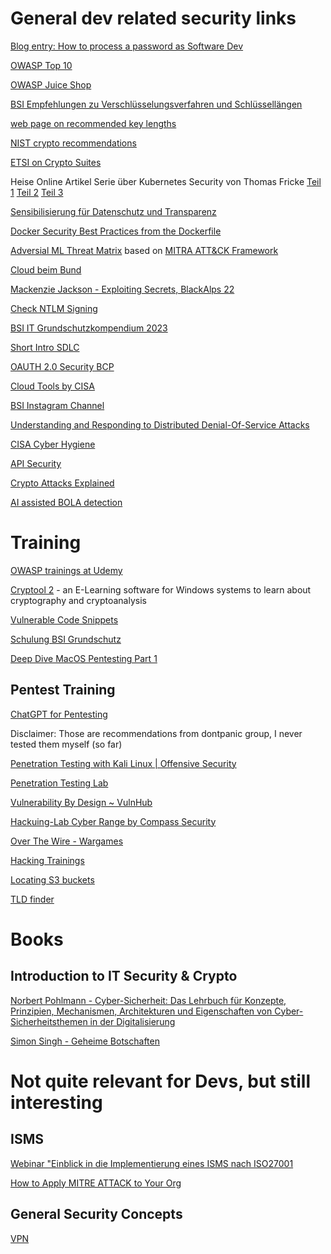 # General dev related security links

[Blog entry: How to process a password as Software Dev](https://dev.to/nathilia_pierce/how-to-process-passwords-as-a-software-developer-3dkh)

[OWASP Top 10](https://owasp.org/www-project-top-ten/)

[OWASP Juice Shop](https://owasp.org/www-project-juice-shop/)

[BSI Empfehlungen zu Verschlüsselungsverfahren und Schlüssellängen](https://www.bsi.bund.de/DE/Themen/Unternehmen-und-Organisationen/Standards-und-Zertifizierung/Technische-Richtlinien/TR-nach-Thema-sortiert/tr02102/tr02102_node.html)

[web page on recommended key lengths](https://www.keylength.com/)

[NIST crypto recommendations](https://csrc.nist.gov/publications/detail/sp/800-175b/final)

[ETSI on Crypto Suites](https://www.etsi.org/deliver/etsi_ts/119300_119399/119312/01.01.01_60/ts_119312v010101p.pdf)

Heise Online Artikel Serie über Kubernetes Security von Thomas Fricke [Teil 1](https://www.heise.de/hintergrund/Kubernetes-Security-Teil-1-Von-Linux-geerbte-Konzepte-4703935.html) [Teil 2](https://www-heise-de.cdn.ampproject.org/c/s/www.heise.de/amp/hintergrund/Kubernetes-Security-Teil-2-Container-Rechte-verwalten-mit-PodSecurityPolicies-4718711.html) [Teil 3](https://www.heise.de/hintergrund/Kubernetes-Security-Teil-3-Im-Spannungsfeld-von-Komplexitaet-und-Sicherheit-4862263.html)

[Sensibilisierung für Datenschutz und Transparenz](http://www.thinkdata.ch/de/willkommen)

[Docker Security Best Practices from the Dockerfile](https://cloudberry.engineering/article/dockerfile-security-best-practices/)

[Adversial ML Threat Matrix](https://github.com/mitre/advmlthreatmatrix) based on [MITRA ATT&CK Framework](https://attack.mitre.org/)

[Cloud beim Bund](https://www.bk.admin.ch/bk/de/home/digitale-transformation-ikt-lenkung/bundesarchitektur/cloud.html)

[Mackenzie Jackson - Exploiting Secrets, BlackAlps 22](https://youtu.be/mB3MU1beCWk)

[Check NTLM Signing](https://isc.sans.edu/diary/rss/29456)

[BSI IT Grundschutzkompendium 2023](https://www.bsi.bund.de/DE/Themen/Unternehmen-und-Organisationen/Standards-und-Zertifizierung/IT-Grundschutz/IT-Grundschutz-Kompendium/it-grundschutz-kompendium_node.html)

[Short Intro SDLC](https://snyk.io/learn/secure-sdlc/)

[OAUTH 2.0 Security BCP](https://datatracker.ietf.org/doc/html/draft-ietf-oauth-security-topics)

[Cloud Tools by CISA](https://www.cisa.gov/news-events/alerts/2023/07/17/cisa-develops-factsheet-free-tools-cloud-environments)

[BSI Instagram Channel](https://www.instagram.com/bsi_bund/)

[Understanding and Responding to Distributed Denial-Of-Service Attacks](https://www.cisa.gov/resources-tools/resources/understanding-and-responding-distributed-denial-service-attacks)

[CISA Cyber Hygiene](https://www.cisa.gov/audiences/high-risk-communities/projectupskill)

[API Security](https://github.com/arainho/awesome-api-security)

[Crypto Attacks Explained](https://research.checkpoint.com/2024/modern-cryptographic-attacks-a-guide-for-the-perplexed/)

[AI assisted BOLA detection](https://unit42.paloaltonetworks.com/automated-bola-detection-and-ai/)

# Training

[OWASP trainings at Udemy](https://www.udemy.com/topic/owasp/)

<!-- [ISM Vorlesung Burkhard Messer, HTW Berlin](http://wi.f4.htw-berlin.de/users/messer/LV/WI-ISM-WS19/index.html) - da sind Slides und Videos auch der aktuellen Vorlesung online, welche generelle Grundlagen ganz gut erklären
 Link not valid anymore -->

[Cryptool 2](https://www.cryptool.org/en/cryptool2) - an E-Learning software for Windows systems to learn about cryptography and cryptoanalysis

[Vulnerable Code Snippets](https://github.com/yeswehack/vulnerable-code-snippets)

[Schulung BSI Grundschutz](https://www.bsi.bund.de/DE/Themen/Unternehmen-und-Organisationen/Standards-und-Zertifizierung/IT-Grundschutz/Zertifizierte-Informationssicherheit/IT-Grundschutzschulung/it-grundschutzschulung_node.html)

[Deep Dive MacOS Pentesting Part 1](https://www.cyberark.com/resources/threat-research-blog/a-deep-dive-into-penetration-testing-of-macos-applications-part-1)

## Pentest Training

[ChatGPT for Pentesting](https://redfoxsec.com/blog/chatgpt-for-pen-testing-pt-2/)

Disclaimer: Those are recommendations from dontpanic group, I never tested them myself (so far)

[Penetration Testing with Kali Linux | Offensive Security](https://www.offensive-security.com/pwk-oscp/)

[Penetration Testing Lab](https://lab.pentestit.ru/)

[Vulnerability By Design ~ VulnHub](https://www.vulnhub.com/)

[Hackuing-Lab Cyber Range by Compass Security](https://www.compass-security.com/de/produkte/hacking-lab/)

[Over The Wire - Wargames](https://overthewire.org/wargames/)

[Hacking Trainings](https://www.welivesecurity.com/en/secure-coding/capture-flag-5-websites-sharpen-hacking-skills/)

[Locating S3 buckets](https://hackread.com/in-the-jungle-of-aws-s3-enumeration/)

[TLD finder](https://cloud.google.com/blog/topics/threat-intelligence/enumerating-private-tlds/?hl=en)

# Books

## Introduction to IT Security & Crypto

[Norbert Pohlmann - Cyber-Sicherheit: Das Lehrbuch für Konzepte, Prinzipien, Mechanismen, Architekturen und Eigenschaften von Cyber-Sicherheitsthemen in der Digitalisierung](https://www.amazon.de/gp/product/3658253975/ref=ppx_yo_dt_b_asin_title_o08_s00?ie=UTF8&psc=1)

[Simon Singh - Geheime Botschaften](https://www.amazon.de/Geheime-Botschaften-Verschl%C3%BCsselung-Antike-Internet/dp/3423330716/ref=sr_1_1?__mk_de_DE=%C3%85M%C3%85%C5%BD%C3%95%C3%91&crid=10APLH06LTYC4&dchild=1&keywords=simon+singh+geheime+botschaften&qid=1588324221&sprefix=Simon+Singh%2Caps%2C178&sr=8-1)

# Not quite relevant for Devs, but still interesting

## ISMS

[Webinar "Einblick in die Implementierung eines ISMS nach ISO27001](https://www.usd.de/cst-academy/webinar-aufzeichnungen/)

[How to Apply MITRE ATTACK to Your Org](https://thehackernews.com/2023/07/how-to-apply-mitre-att-to-your.html)

## General Security Concepts

[VPN](https://www.youtube.com/watch?v=K_JomGpvjH4)
